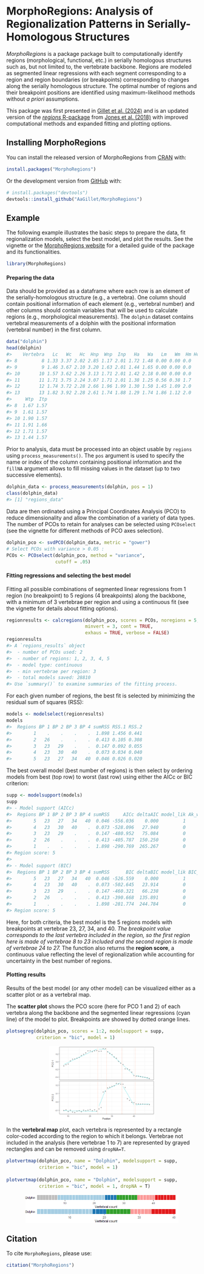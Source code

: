 
<!-- README.md is generated from README.Rmd. Please edit that file -->

# MorphoRegions: Analysis of Regionalization Patterns in Serially-Homologous Structures

<!-- badges: start -->
<!-- badges: end -->

*MorphoRegions* is a package package built to computationally identify
regions (morphological, functional, etc.) in serially homologous
structures such as, but not limited to, the vertebrate backbone. Regions
are modeled as segmented linear regressions with each segment
corresponding to a region and region boundaries (or breakpoints)
corresponding to changes along the serially homologous structure. The
optimal number of regions and their breakpoint positions are identified
using maximum-likelihood methods without *a priori* assumptions.

This package was first presented in [Gillet et
al. (2024)](https://www.biorxiv.org/content/10.1101/2024.03.15.585285v1)
and is an updated version of the [*regions*
R-package](https://github.com/katrinajones/regions) from [Jones et
al. (2018)](%7Bhttps://www.science.org/doi/abs/10.1126/science.aar3126)
with improved computational methods and expanded fitting and plotting
options.

## Installing MorphoRegions

You can install the released version of MorphoRegions from
[CRAN](https://CRAN.R-project.org) with:

``` r
install.packages("MorphoRegions")
```

Or the development version from [GitHub](https://github.com/) with:

``` r
# install.packages("devtools")
devtools::install_github("AaGillet/MorphoRegions")
```

## Example

The following example illustrates the basic steps to prepare the data,
fit regionalization models, select the best model, and plot the results.
See the vignette or the [MorphoRegions website]() for a detailed guide
of the package and its functionalities.

``` r
library(MorphoRegions)
```

#### Preparing the data

Data should be provided as a dataframe where each row is an element of
the serially-homologous structure (e.g., a vertebra). One column should
contain positional information of each element (e.g., vertebral number)
and other columns should contain variables that will be used to
calculate regions (e.g., morphological measurements). The `dolphin`
dataset contains vertebral measurements of a dolphin with the positional
information (vertebral number) in the first column.

``` r
data("dolphin")
head(dolphin)
#>    Vertebra   Lc   Wc   Hc  Hnp  Wnp  Inp   Ha   Wa   Lm   Wm  Hm Hch Wch  Ltp
#> 8         8 1.33 3.37 2.02 2.85 1.17 2.01 1.72 1.48 0.00 0.00 0.0   0   0 1.71
#> 9         9 1.46 3.67 2.10 3.20 1.63 2.01 1.44 1.65 0.00 0.00 0.0   0   0 1.51
#> 10       10 1.57 3.62 2.26 3.13 1.71 2.01 1.42 2.18 0.00 0.00 0.0   0   0 1.06
#> 11       11 1.71 3.75 2.24 3.07 1.71 2.01 1.38 1.25 0.56 0.38 1.7   0   0 1.03
#> 12       12 1.74 3.72 2.28 2.66 1.96 1.99 1.30 1.50 1.45 1.09 2.0   0   0 0.60
#> 13       13 1.82 3.92 2.28 2.61 1.74 1.88 1.29 1.74 1.86 1.12 2.0   0   0 0.37
#>     Wtp  Itp
#> 8  1.67 1.57
#> 9  1.61 1.57
#> 10 1.90 1.57
#> 11 1.91 1.66
#> 12 1.71 1.57
#> 13 1.44 1.57
```

Prior to analysis, data must be processed into an object usable by
`regions` using `process_measurements()`. The `pos` argument is used to
specify the name or index of the column containing positional
information and the `fillNA` argument allows to fill missing values in
the dataset (up to two successive elements).

``` r
dolphin_data <- process_measurements(dolphin, pos = 1)
class(dolphin_data)
#> [1] "regions_data"
```

Data are then ordinated using a Principal Coordinates Analysis (PCO) to
reduce dimensionality and allow the combination of a variety of data
types. The number of PCOs to retain for analyses can be selected using
`PCOselect` (see the vignette for different methods of PCO axes
selection).

``` r
dolphin_pco <- svdPCO(dolphin_data, metric = "gower")
# Select PCOs with variance > 0.05 :
PCOs <- PCOselect(dolphin_pco, method = "variance",
                  cutoff = .05)
```

#### Fitting regressions and selecting the best model

Fitting all possible combinations of segmented linear regressions from 1
region (no breakpoint) to 5 regions (4 breakpoints) along the backbone,
with a minimum of 3 vertebrae per region and using a continuous fit (see
the vignette for details about fitting options).

``` r
regionresults <- calcregions(dolphin_pco, scores = PCOs, noregions = 5,
                             minvert = 3, cont = TRUE, 
                             exhaus = TRUE, verbose = FALSE)
regionresults
#> A `regions_results` object
#>  - number of PCOs used: 2 
#>  - number of regions: 1, 2, 3, 4, 5 
#>  - model type: continuous 
#>  - min vertebrae per region: 3 
#>  - total models saved: 28810 
#> Use `summary()` to examine summaries of the fitting process.
```

For each given number of regions, the best fit is selected by minimizing
the residual sum of squares (RSS):

``` r
models <- modelselect(regionresults)
models
#>  Regions BP 1 BP 2 BP 3 BP 4 sumRSS RSS.1 RSS.2
#>        1    .    .    .    .  1.898 1.456 0.441
#>        2   26    .    .    .  0.413 0.105 0.308
#>        3   23   29    .    .  0.147 0.092 0.055
#>        4   23   30   40    .  0.073 0.034 0.040
#>        5   23   27   34   40  0.046 0.026 0.020
```

The best overall model (best number of regions) is then select by
ordering models from best (top row) to worst (last row) using either the
AICc or BIC criterion:

``` r
supp <- modelsupport(models)
supp
#> - Model support (AICc)
#>  Regions BP 1 BP 2 BP 3 BP 4 sumRSS     AICc deltaAIC model_lik Ak_weight
#>        5   23   27   34   40  0.046 -556.036    0.000         1         1
#>        4   23   30   40    .  0.073 -528.096   27.940         0         0
#>        3   23   29    .    .  0.147 -480.952   75.084         0         0
#>        2   26    .    .    .  0.413 -405.787  150.250         0         0
#>        1    .    .    .    .  1.898 -290.769  265.267         0         0
#> Region score: 5 
#> 
#> - Model support (BIC)
#>  Regions BP 1 BP 2 BP 3 BP 4 sumRSS      BIC deltaBIC model_lik BIC_weight
#>        5   23   27   34   40  0.046 -526.559    0.000         1          1
#>        4   23   30   40    .  0.073 -502.645   23.914         0          0
#>        3   23   29    .    .  0.147 -460.321   66.238         0          0
#>        2   26    .    .    .  0.413 -390.668  135.891         0          0
#>        1    .    .    .    .  1.898 -281.774  244.784         0          0
#> Region score: 5
```

Here, for both criteria, the best model is the 5 regions models with
breakpoints at vertebrae 23, 27, 34, and 40. *The breakpoint value
corresponds to the last vertebra included in the region, so the first
region here is made of vertebrae 8 to 23 included and the second region
is made of vertebrae 24 to 27.* The function also returns the **region
score**, a continuous value reflecting the level of regionalization
while accounting for uncertainty in the best number of regions.

#### Plotting results

Results of the best model (or any other model) can be visualized either
as a scatter plot or as a vertebral map.

The **scatter plot** shows the PCO score (here for PCO 1 and 2) of each
vertebra along the backbone and the segmented linear regressions (cyan
line) of the model to plot. Breakpoints are showed by dotted orange
lines.

``` r
plotsegreg(dolphin_pco, scores = 1:2, modelsupport = supp,
           criterion = "bic", model = 1)
```

<img src="man/figures/README-scatterplot-1.png" width="55%" style="display: block; margin: auto;" />

In the **vertebral map** plot, each vertebra is represented by a
rectangle color-coded according to the region to which it belongs.
Vertebrae not included in the analysis (here vertebrae 1 to 7) are
represented by grayed rectangles and can be removed using `dropNA=T`.

``` r
plotvertmap(dolphin_pco, name = "Dolphin", modelsupport = supp, 
            criterion = "bic", model = 1)

plotvertmap(dolphin_pco, name = "Dolphin", modelsupport = supp, 
            criterion = "bic", model = 1, dropNA = T)
```

<img src="man/figures/README-vertebralmap-1.png" width="80%" style="display: block; margin: auto;" /><img src="man/figures/README-vertebralmap-2.png" width="80%" style="display: block; margin: auto;" />

## Citation

To cite `MorphoRegions`, please use:

``` r
citation("MorphoRegions")
```
